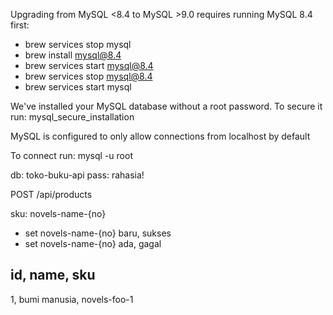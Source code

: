 Upgrading from MySQL <8.4 to MySQL >9.0 requires running MySQL 8.4 first:

- brew services stop mysql
- brew install mysql@8.4
- brew services start mysql@8.4
- brew services stop mysql@8.4
- brew services start mysql

We've installed your MySQL database without a root password. To secure it run:
mysql_secure_installation

MySQL is configured to only allow connections from localhost by default

To connect run:
mysql -u root

db: toko-buku-api
pass: rahasia!

POST /api/products

sku: novels-name-{no}

- set novels-name-{no} baru, sukses
- set novels-name-{no} ada, gagal

## id, name, sku

1, bumi manusia, novels-foo-1
